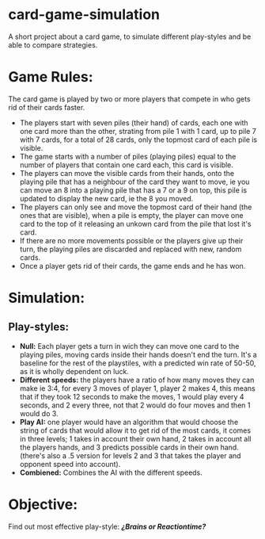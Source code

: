 # card-game-simulation

A short project about a card game, to simulate different play-styles and be able to compare strategies.


Game Rules:
===
The card game is played by two or more players that compete in who gets rid of their cards faster.

- The players start with seven piles (their hand) of cards, each one with one card more than the other, strating from pile 1 with 1 card, up to pile 7 with 7 cards, for a total of 28 cards, only the topmost card of each pile is visible.
- The game starts with a number of piles (playing piles) equal to the number of players that contain one card each, this card is visible.
- The players can move the visible cards from their hands, onto the playing pile that has a neighbour of the card they want to move, ie you can move an 8 into a playing pile that has a 7 or a 9 on top, this pile is updated to display the new card, ie the 8 you moved.
- The players can only see and move the topmost card of their hand (the ones that are visible), when a pile is empty, the player can move one card to the top of it releasing an unkown card from the pile that lost it's card.
- If there are no more movements possible or the players give up their turn, the playing piles are discarded and replaced with new, random cards.
- Once a player gets rid of their cards, the game ends and he has won.

Simulation:
===
Play-styles:
---
- **Null:** Each player gets a turn in wich they can move one card to the playing piles, moving cards inside their hands doesn't end the turn. It's a baseline for the rest of the playstiles, with a predicted win rate of 50-50, as it is wholly dependent on luck.
- **Different speeds:** the players have a ratio of how many moves they can make ie 3:4, for every 3 moves of player 1, player 2 makes 4, this means that if they took 12 seconds to make the moves, 1 would play every 4 seconds, and 2 every three, not that 2 would do four moves and then 1 would do 3.
- **Play AI:** one player would have an algorithm that would choose the string of cards that would allow it to get rid of the most cards, it comes in three levels; 1 takes in account their own hand, 2 takes in account all the players hands, and 3 predicts possible cards in their own hand. (there's also a .5 version for levels 2 and 3 that takes the player and opponent speed into account).
- **Combiened:** Combines the AI with the different speeds.

Objective:
===
Find out most effective play-style: ***¿Brains or Reactiontime?***
